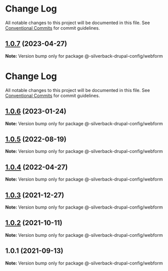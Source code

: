 # Change Log

All notable changes to this project will be documented in this file. See
[Conventional Commits](https://conventionalcommits.org) for commit guidelines.

## [1.0.7](https://github.com/AmazeeLabs/silverback-mono/compare/@-silverback-drupal-config/webform@1.0.6...@-silverback-drupal-config/webform@1.0.7) (2023-04-27)

**Note:** Version bump only for package @-silverback-drupal-config/webform

# Change Log

All notable changes to this project will be documented in this file. See
[Conventional Commits](https://conventionalcommits.org) for commit guidelines.

## [1.0.6](https://github.com/AmazeeLabs/silverback-mono/compare/@-silverback-drupal-config/webform@1.0.5...@-silverback-drupal-config/webform@1.0.6) (2023-01-24)

**Note:** Version bump only for package @-silverback-drupal-config/webform

## [1.0.5](https://github.com/AmazeeLabs/silverback-mono/compare/@-silverback-drupal-config/webform@1.0.4...@-silverback-drupal-config/webform@1.0.5) (2022-08-19)

**Note:** Version bump only for package @-silverback-drupal-config/webform

## [1.0.4](https://github.com/AmazeeLabs/silverback-mono/compare/@-silverback-drupal-config/webform@1.0.3...@-silverback-drupal-config/webform@1.0.4) (2022-04-27)

**Note:** Version bump only for package @-silverback-drupal-config/webform

## [1.0.3](https://github.com/AmazeeLabs/silverback-mono/compare/@-silverback-drupal-config/webform@1.0.2...@-silverback-drupal-config/webform@1.0.3) (2021-12-27)

**Note:** Version bump only for package @-silverback-drupal-config/webform

## [1.0.2](https://github.com/AmazeeLabs/silverback-mono/compare/@-silverback-drupal-config/webform@1.0.1...@-silverback-drupal-config/webform@1.0.2) (2021-10-11)

**Note:** Version bump only for package @-silverback-drupal-config/webform

## 1.0.1 (2021-09-13)

**Note:** Version bump only for package @-silverback-drupal-config/webform
